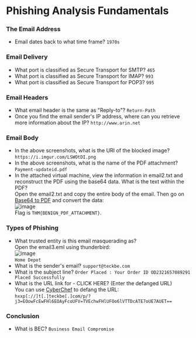 # Phishing Analysis Fundamentals

### The Email Address
- Email dates back to what time frame? `1970s`

### Email Delivery
- What port is classified as Secure Transport for SMTP? `465`
- What port is classified as Secure Transport for IMAP? `993`
- What port is classified as Secure Transport for POP3? `995`

### Email Headers
- What email header is the same as "Reply-to"? `Return-Path`
- Once you find the email sender's IP address, where can you retrieve more information about the IP? `http://www.arin.net`

### Email Body
- In the above screenshots, what is the URI of the blocked image? `https://i.imgur.com/LSWOtDI.png`
- In the above screenshots, what is the name of the PDF attachment? `Payment-updateid.pdf`
- In the attached virtual machine, view the information in email2.txt and reconstruct the PDF using the base64 data. What is the text within the PDF? <br />
Open the email2.txt and copy the entire body of the email. Then go on [Base64 to PDF](https://base64.guru/converter/decode/pdf) and convert the data: <br />
![image](https://github.com/user-attachments/assets/5e047a72-e95c-412c-a963-5353f1e4eb47)<br />
Flag is `THM{BENIGN_PDF_ATTACHMENT}`.

### Types of Phishing
- What trusted entity is this email masquerading as? <br />
Open the email3.eml using thunderbird: <br />
![image](https://github.com/user-attachments/assets/901b7f51-d060-4ed1-86a1-12ab492d667f)<br />
`Home Depot`
- What is the sender's email? `support@teckbe.com`
- What is the subject line?  `Order Placed : Your Order ID OD2321657089291 Placed Successfully`
- What is the URL link for - CLICK HERE? (Enter the defanged URL) <br />
You can use [CyberChef](https://gchq.github.io/CyberChef/) to defang the URL: `hxxp[://]t[.]teckbe[.]com/p/?j3=EOowFcEwFHl6EOAyFcoUFV=TVEchwFHlUFOo6lVTTDcATE7oUE7AUET==`

### Conclusion
- What is BEC? `Business Email Compromise`
 
